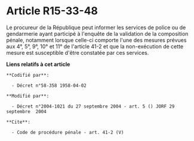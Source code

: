 # Article R15-33-48

Le procureur de la République peut informer les services de police ou de gendarmerie ayant participé à l'enquête de la
validation de la composition pénale, notamment lorsque celle-ci comporte l'une des mesures prévues aux 4°, 5°, 9°, 10° et 11°
de l'article 41-2 et que la non-exécution de cette mesure est susceptible d'être constatée par ces services.

**Liens relatifs à cet article**

	**Codifié par**:

	  - Décret n°58-358 1958-04-02

	**Modifié par**:

	  - Décret n°2004-1021 du 27 septembre 2004 - art. 5 () JORF 29 septembre  2004

	**Cite**:

	  - Code de procédure pénale - art. 41-2 (V)
